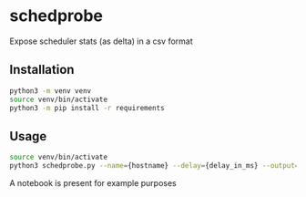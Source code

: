 # schedprobe

Expose scheduler stats (as delta) in a csv format

## Installation

```bash
python3 -m venv venv
source venv/bin/activate
python3 -m pip install -r requirements
```

## Usage

```bash
source venv/bin/activate
python3 schedprobe.py --name={hostname} --delay={delay_in_ms} --output={output}
```

A notebook is present for example purposes
